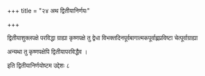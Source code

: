 +++
title = "२४  अथ द्वितीयानिर्णयः"

+++

द्वितीयाशुक्लपक्षे परविद्धा ग्राह्या कृष्णपक्षे तु द्वेधा विभक्तदिनपूर्वबागात्मकपूर्वाह्णप्रविष्टा चेत्पूर्वाग्राह्या

अन्यथा तु कृष्णपक्षेपि द्वितीयापरविद्धैव ।  

इति द्वितीयानिर्णयोष्टम उद्देशः ८
